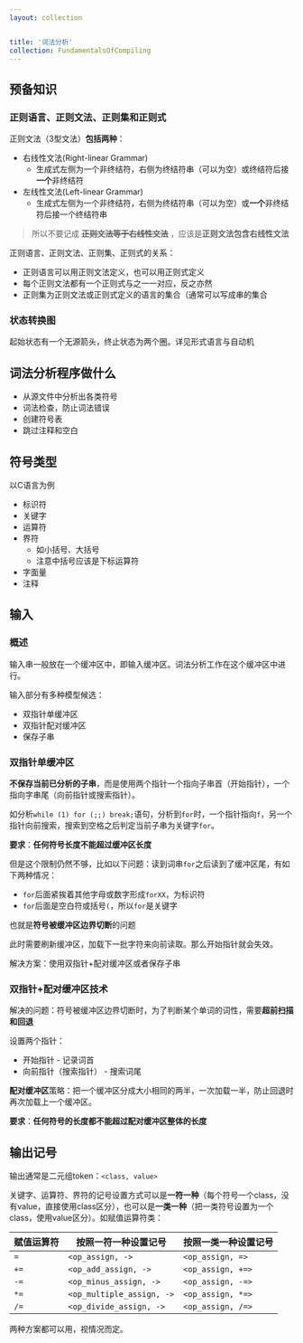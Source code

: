 ```yaml
---
layout: collection


title: '词法分析'
collection: FundamentalsOfCompiling
---
```


## 预备知识

### 正则语言、正则文法、正则集和正则式

正则文法（3型文法）**包括两种**：
- 右线性文法(Right-linear Grammar)
  - 生成式左侧为一个非终结符，右侧为终结符串（可以为空）或终结符后接**一个**非终结符
- 左线性文法(Left-linear Grammar)
  - 生成式左侧为一个非终结符，右侧为终结符串（可以为空）或**一个**非终结符后接一个终结符串

>所以不要记成 ~~**正则文法等于右线性文法**~~ ，应该是**正则文法包含右线性文法**

正则语言、正则文法、正则集、正则式的关系：
- 正则语言可以用正则文法定义，也可以用正则式定义
- 每个正则文法都有一个正则式与之一一对应，反之亦然
- 正则集为正则文法或正则式定义的语言的集合（通常可以写成串的集合

### 状态转换图

起始状态有一个无源箭头，终止状态为两个圈。详见形式语言与自动机

## 词法分析程序做什么

- 从源文件中分析出各类符号
- 词法检查，防止词法错误
- 创建符号表
- 跳过注释和空白

## 符号类型

以C语言为例
- 标识符
- 关键字
- 运算符
- 界符
  - 如小括号、大括号
  - 注意中括号应该是下标运算符
- 字面量
- 注释

## 输入

### 概述

输入串一般放在一个缓冲区中，即输入缓冲区。词法分析工作在这个缓冲区中进行。

输入部分有多种模型候选：
- 双指针单缓冲区
- 双指针配对缓冲区
- 保存子串

### 双指针单缓冲区

**不保存当前已分析的子串**，而是使用两个指针一个指向子串首（开始指针），一个指向字串尾（向前指针或搜索指针）。

如分析`while (1) for (;;) break;`语句，分析到`for`时，一个指针指向`f`，另一个指针向前搜索，搜索到空格之后判定当前子串为关键字`for`。

**要求**：**任何符号长度不能超过缓冲区长度**

但是这个限制仍然不够，比如以下问题：读到词串`for`之后读到了缓冲区尾，有如下两种情况：
- `for`后面紧挨着其他字母或数字形成`forXX`，为标识符
- `for`后面是空白符或括号`(`，所以`for`是关键字

也就是**符号被缓冲区边界切断**的问题

此时需要刷新缓冲区，加载下一批字符来向前读取。那么开始指针就会失效。

解决方案：使用双指针+配对缓冲区或者保存子串

### 双指针+配对缓冲区技术

解决的问题：符号被缓冲区边界切断时，为了判断某个单词的词性，需要**超前扫描和回退**

设置两个指针：
- 开始指针 - 记录词首
- 向前指针（搜索指针） - 搜索词尾

**配对缓冲区**策略：把一个缓冲区分成大小相同的两半，一次加载一半，防止回退时再次加载上一个缓冲区。

**要求**：**任何符号的长度都不能超过配对缓冲区整体的长度**

## 输出记号

输出通常是二元组token：`<class, value>`

关键字、运算符、界符的记号设置方式可以是**一符一种**（每个符号一个class，没有value，直接使用class区分），也可以是**一类一种**（把一类符号设置为一个class，使用value区分）。如赋值运算符类：

| 赋值运算符 | 按照一符一种设置记号 | 按照一类一种设置记号 |
| --- | --- | --- |
| `=` | `<op_assign, ->` | `<op_assign, =>` |
| `+=` | `<op_add_assign, ->` | `<op_assign, +=>` |
| `-=` | `<op_minus_assign, ->` | `<op_assign, -=>` |
| `*=` | `<op_multiple_assign, ->` | `<op_assign, *=>` |
| `/=` | `<op_divide_assign, ->` | `<op_assign, /=>` |

两种方案都可以用，视情况而定。

